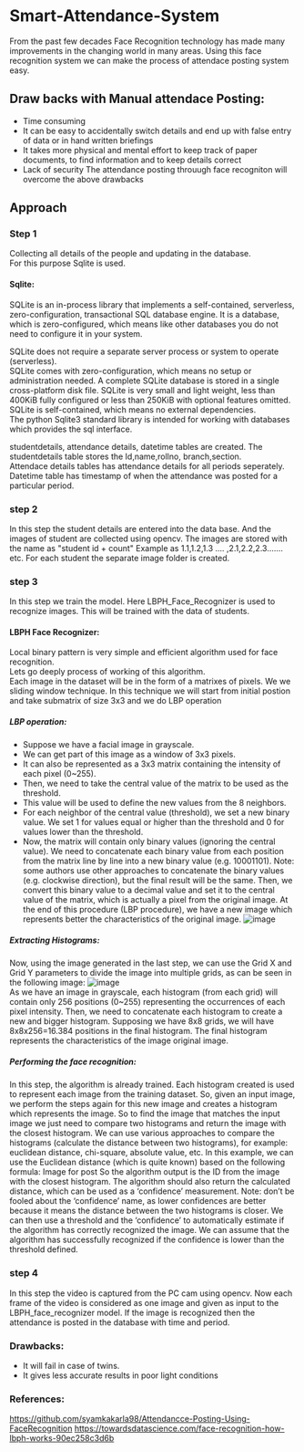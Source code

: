 # Smart-Attendance-System
                                                                                                                                           
From the past few decades Face Recognition technology has made many improvements in the changing world in many areas. Using this face recognition system we can make the process of attendace posting system easy.                                                                                                                                                 
## Draw backs with Manual attendace Posting:
* Time consuming                                                                                                                                                               
* It can be easy to accidentally switch details and end up with false entry of data or in hand written briefings                                                               
* It takes more physical and mental effort to keep track of paper documents, to find information and to keep details correct                                                   
* Lack of security
The attendance posting throuugh face recogniton will overcome the above drawbacks
## Approach
### Step 1
Collecting all details of the people and updating in the database.                                                                         
For this purpose Sqlite is used.                                                                                                           
#### Sqlite:
SQLite is an in-process library that implements a self-contained, serverless, zero-configuration, transactional SQL database engine. It is a database, which is zero-configured, which means like other databases you do not need to configure it in your system.                     
                                                                                                                                           
SQLite does not require a separate server process or system to operate (serverless).                                                       
SQLite comes with zero-configuration, which means no setup or administration needed.
A complete SQLite database is stored in a single cross-platform disk file.
SQLite is very small and light weight, less than 400KiB fully configured or less than 250KiB with optional features omitted.               
SQLite is self-contained, which means no external dependencies.                                                                             
                                                                                                                                          The python Sqlite3 standard library is intended for working with databases which provides the sql interface.
                                                                                                                                        
studentdetails, attendance details, datetime tables are created. The studentdetails table stores the Id,name,rollno, branch,section.     
Attendace details tables has attendance details for all periods seperately. Datetime table has timestamp of when the attendance was posted for a particular period. 

### step 2
In this step the student details are entered into the data base. And the images of student are collected using opencv. The images are stored with the name as "student id + count" Example as 1.1,1.2,1.3 .... ,2.1,2.2,2.3....... etc. For each student the separate image folder is created.

### step 3
In this step we train the model. Here LBPH_Face_Recognizer is used to recognize images. This will be trained with the data of students.
####  LBPH Face Recognizer:
Local binary pattern is very simple and efficient algorithm used for face recognition.                                                                                           
Lets go deeply process of working of this algorithm.                                                                                                                             
Each image in the dataset will be in the form of a matrixes of pixels. We we sliding window technique. In this technique we will start from initial postion and take submatrix of size 3x3 and we do LBP operation                                                                                                                                                 
##### LBP operation:
  * Suppose we have a facial image in grayscale.
  * We can get part of this image as a window of 3x3 pixels.
  * It can also be represented as a 3x3 matrix containing the intensity of each pixel (0~255).
  * Then, we need to take the central value of the matrix to be used as the threshold.
  * This value will be used to define the new values from the 8 neighbors.
  * For each neighbor of the central value (threshold), we set a new binary value. We set 1 for values equal or higher than the threshold and 0 for values lower than the             threshold.
  * Now, the matrix will contain only binary values (ignoring the central value). We need to concatenate each binary value from each position from the matrix line by line into a new binary value (e.g. 10001101). Note: some authors use other approaches to concatenate the binary values (e.g. clockwise direction), but the final result will be the same.
Then, we convert this binary value to a decimal value and set it to the central value of the matrix, which is actually a pixel from the original image.
At the end of this procedure (LBP procedure), we have a new image which represents better the characteristics of the original image.
![image](https://user-images.githubusercontent.com/54492609/86869975-2c3df580-c0f5-11ea-911a-10cf4771892c.png)
##### Extracting Histograms:
Now, using the image generated in the last step, we can use the Grid X and Grid Y parameters to divide the image into multiple grids, as can be seen in the following image:
![image](https://user-images.githubusercontent.com/54492609/86870512-285ea300-c0f6-11ea-9175-961cfcf05819.png)                                                                   
As we have an image in grayscale, each histogram (from each grid) will contain only 256 positions (0~255) representing the occurrences of each pixel intensity.
Then, we need to concatenate each histogram to create a new and bigger histogram. Supposing we have 8x8 grids, we will have 8x8x256=16.384 positions in the final histogram. The final histogram represents the characteristics of the image original image.                                                                                                      
##### Performing the face recognition: 
In this step, the algorithm is already trained. Each histogram created is used to represent each image from the training dataset. So, given an input image, we perform the steps again for this new image and creates a histogram which represents the image.
So to find the image that matches the input image we just need to compare two histograms and return the image with the closest histogram.
We can use various approaches to compare the histograms (calculate the distance between two histograms), for example: euclidean distance, chi-square, absolute value, etc. In this example, we can use the Euclidean distance (which is quite known) based on the following formula:
Image for post
So the algorithm output is the ID from the image with the closest histogram. The algorithm should also return the calculated distance, which can be used as a ‘confidence’ measurement. Note: don’t be fooled about the ‘confidence’ name, as lower confidences are better because it means the distance between the two histograms is closer.
We can then use a threshold and the ‘confidence’ to automatically estimate if the algorithm has correctly recognized the image. We can assume that the algorithm has successfully recognized if the confidence is lower than the threshold defined.

### step 4
In this step the video is captured from the PC cam using opencv. Now each frame of the video is considered as one image and given as input to the LBPH_face_recognizer model.
If the image is recognized then the attendance is posted in the database with time and period.
### Drawbacks:
- It will fail in case of twins.                                                                                                                                               
- It gives less accurate results in poor light conditions

### References:
https://github.com/syamkakarla98/Attendancce-Posting-Using-FaceRecognition
https://towardsdatascience.com/face-recognition-how-lbph-works-90ec258c3d6b
                                                                                                                                          
                                                                                                                                        


                                                                                                                                            


